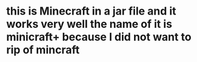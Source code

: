 # this is Minecraft in a jar file and it works very well the name of it is minicraft+ because I did not want to rip of mincraft

